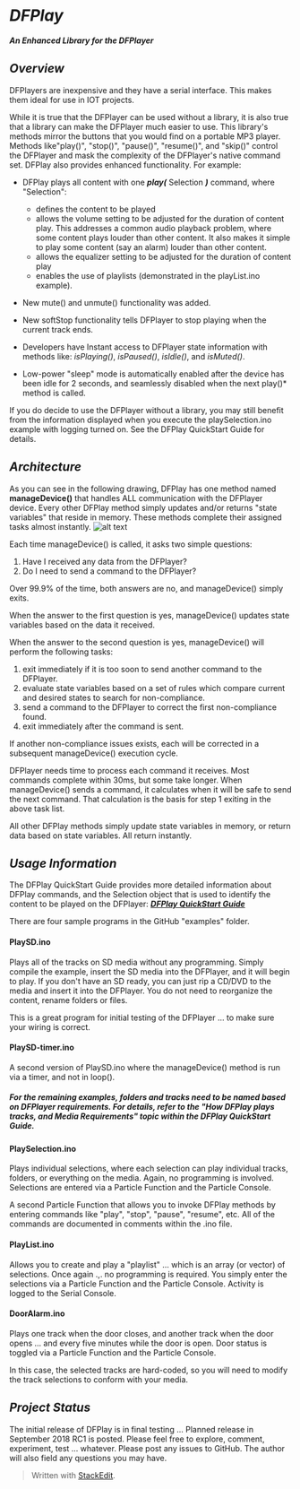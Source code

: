 



# ***DFPlay***
 ***An Enhanced Library for the DFPlayer***

## *Overview*
DFPlayers are inexpensive and they have a serial interface. This makes them ideal for use in IOT projects.

While it is true that the DFPlayer can be used without a library, it is also true that a library can make the DFPlayer much easier to use. This library's methods mirror the buttons that you would find on a portable MP3 player.  Methods like"play()", "stop()", "pause()", "resume()", and "skip()"  control the DFPlayer and mask the complexity of the DFPlayer's native command set.  DFPlay also provides enhanced functionality. For example: 
* DFPlay plays all content with one ***play(*** Selection ***)*** command, where "Selection":
	*  defines the content to be played
	* allows the volume setting to be adjusted for the duration of content play.  This addresses a common audio playback problem, where some content plays louder than other content. It also makes it simple to play some content (say an alarm) louder than other content.
	* allows the equalizer setting to be adjusted for the duration of content play
	* enables the use of playlists (demonstrated in the playList.ino example). 

* New mute() and unmute() functionality was added.
* New softStop functionality tells DFPlayer to stop playing when the current track ends.
* Developers have Instant access to DFPlayer state information with methods like:  *isPlaying()*, *isPaused()*, *isIdle()*, and *isMuted()*.
* Low-power "sleep" mode is automatically enabled after the device has been idle for 2 seconds, and seamlessly disabled when the next play()* method is called.

If you do decide to use the DFPlayer without a library, you may still benefit from the information displayed when you execute the playSelection.ino example with logging turned on. See the DFPlay QuickStart Guide for details. 

## *Architecture*
As you can see in the following drawing, DFPlay has one method named **manageDevice()** that handles ALL communication with the DFPlayer device. Every other DFPlay method simply updates and/or returns "state variables" that reside in memory. These methods complete their assigned tasks almost instantly. 
![alt text](https://github.com/rwpalmer/DFPlay/blob/master/images/DFPlayArchitecture.png)


Each time manageDevice() is called, it asks two simple questions: 
1. Have I received any data from the DFPlayer?
2. Do I need to send a command to the DFPlayer?

Over 99.9% of the time, both answers are no, and manageDevice() simply exits. 

When the answer to the first question is yes, manageDevice() updates state variables based on the data it received.

When the answer to the second question is yes, manageDevice() will perform the following tasks:

 1. exit immediately if it is too soon to send another command to the DFPlayer.
 2. evaluate state variables based on a set of rules which compare current and desired states to search for non-compliance.
 3. send a command to the DFPlayer to correct the first non-compliance found.
 4. exit immediately after the command is sent. 
 
If another non-compliance issues exists, each  will be corrected in a subsequent manageDevice() execution cycle. 

DFPlayer needs time to process each command it receives. Most commands complete within 30ms, but some take longer. When manageDevice() sends a command, it calculates when it will be safe to send the next command. That calculation is the basis for step 1 exiting in the above task list. 

All other DFPlay methods simply update state variables in memory, or return data based on state variables. All return instantly. 

## *Usage Information*
The DFPlay QuickStart Guide provides more detailed information about DFPlay commands, and the Selection object that is used to identify the content to be played on the DFPlayer:     [******DFPlay QuickStart*** Guide***](https://docs.google.com/document/d/e/2PACX-1vTxUyPOpk9RFMaxt53oPotWyAa5pTBVzpSS2L23bq2fGhUXK08vAFPSAWQ6gENLNFoum10IWmVFkJ7I/pub)
 
 There are four sample programs in the GitHub "examples" folder. 
#### PlaySD.ino
Plays all of the tracks on SD media without any programming. Simply compile the example, insert the SD media into the DFPlayer, and it will begin to play. If you don't have an SD ready, you can just rip a CD/DVD to the media and insert it into the DFPlayer. You do not need to reorganize the content, rename folders or files.

This is a great program for initial testing of the DFPlayer ... to make sure your wiring is correct.

#### PlaySD-timer.ino
A second version of  PlaySD.ino where the manageDevice() method is run via a timer, and not in loop().

##### For the remaining examples, folders and tracks need to be named based on DFPlayer requirements. For details, refer to the "*How DFPlay plays tracks, and Media Requirements*" topic within the DFPlay QuickStart Guide. 

#### PlaySelection.ino
Plays individual selections, where each selection can play individual tracks, folders, or everything on the media. Again, no programming is involved. Selections are entered via a Particle Function and the Particle Console.  

A second Particle Function that allows you to invoke DFPlay methods by entering commands like "play", "stop", "pause", "resume", etc. All of the commands are documented in comments within the .ino file. 

#### PlayList.ino
Allows you to create and play a "playlist" ... which is an array (or vector) of selections. Once again .,. no programming is required. You simply enter the selections via a Particle Function and the Particle Console. Activity is logged to the Serial Console. 

#### DoorAlarm.ino
Plays one track when the door closes, and another track when the door opens ... and every five minutes while the door is open. Door status is toggled via a Particle Function and the Particle Console. 

In this case, the selected tracks are hard-coded, so you will need to modify the track selections to conform with your media. 
## *Project Status*
The initial release of DFPlay is in final testing ... Planned release in September 2018
RC1 is posted. Please feel free to explore, comment, experiment, test ... whatever. Please post any issues to GitHub.  The author will also field any questions you may have. 

> Written with [StackEdit](https://stackedit.io/).
